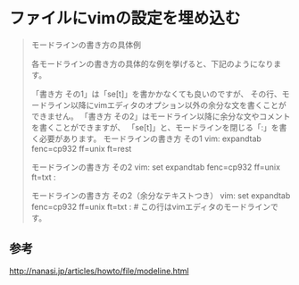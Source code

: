 ﻿# ファイルにvimの設定を埋め込む

> モードラインの書き方の具体例
> 
> 各モードラインの書き方の具体的な例を挙げると、下記のようになります。
> 
> 「書き方 その1」は「se[t]」を書かかなくても良いのですが、 
> その行、モードライン以降にvimエディタのオプション以外の余分な文を書くことができません。 
>  「書き方 その2」はモードライン以降に余分な文やコメントを書くことができますが、 
>  「se[t]」と、モードラインを閉じる「:」を書く必要があります。
> モードラインの書き方 その1
> vim: expandtab fenc=cp932 ff=unix ft=rest
> 
> モードラインの書き方 その2
> vim: set expandtab fenc=cp932 ff=unix ft=txt :
> 
> モードラインの書き方 その2（余分なテキストつき）
> vim: set expandtab fenc=cp932 ff=unix ft=txt : # この行はvimエディタのモードラインです。

## 参考
http://nanasi.jp/articles/howto/file/modeline.html
